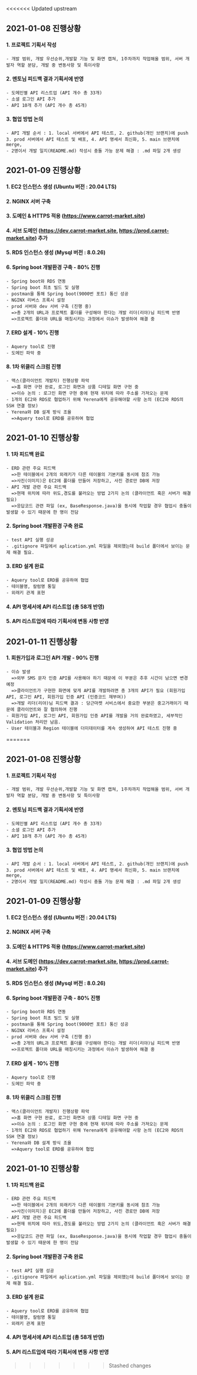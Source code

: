 <<<<<<< Updated upstream
## 2021-01-08 진행상황
#### 1. 프로젝트 기획서 작성 
    - 개발 범위, 개발 우선순위,개발할 기능 및 화면 캡쳐, 1주차까지 작업해올 범위, 서버 개발자 역할 분담, 개발 중 변동사항 및 특이사항 
    
#### 2. 멘토님 피드백 결과 기획서에 반영    
    - 도메인별 API 리스트업 (API 개수 총 33개)
    - 소셜 로그인 API 추가
    - API 10개 추가 (API 개수 총 45개)
    
#### 3. 협업 방법 논의    
    - API 개발 순서 : 1. local 서버에서 API 테스트, 2. github(개인 브랜치)에 push 3. prod 서버에서 API 테스트 및 배포, 4. API 명세서 최신화, 5. main 브랜치에 merge,    
    - 2명이서 개발 일지(README.md) 작성시 충돌 가능 문제 해결 : .md 파일 2개 생성
    
## 2021-01-09 진행상황
#### 1. EC2 인스턴스 생성 (Ubuntu 버전 : 20.04 LTS) 
#### 2. NGINX 서버 구축
#### 3. 도메인 & HTTPS 적용 (https://www.carrot-market.site) 
#### 4. 서브 도메인 (https://dev.carrot-market.site, https://prod.carrot-market.site) 추가
#### 5. RDS 인스턴스 생성 (Mysql 버전 : 8.0.26)
#### 6. Spring boot 개발환경 구축 - 80% 진행 
    - Spring boot와 RDS 연동
    - Spring boot 최초 빌드 및 실행 
    - postman을 통해 Spring boot(9000번 포트) 통신 성공
    - NGINX 리버스 프록시 설정   
    - prod 서버와 dev 서버 구축 (진행 중)
      =>총 2개의 URL과 프로젝트 폴더를 구성해야 한다는 개발 리더(리야)님 피드백 반영
      =>프로젝트 폴더와 URL을 매칭시키는 과정에서 이슈가 발생하여 해결 중
#### 7. ERD 설계 - 10% 진행
    - Aquery tool로 진행
    - 도메인 파악 중
#### 8. 1차 위클리 스크럼 진행 
    - 맥스(클라이언트 개발자) 진행상황 파악
      =>홈 화면 구현 완료, 로그인 화면과 상품 디테일 화면 구현 중
      =>이슈 논의 : 로그인 화면 구현 중에 현재 위치에 따라 주소를 가져오는 문제 
    - 1개의 EC2와 RDS로 협업하기 위해 Yerena에게 공유해야할 사항 논의 (EC2와 RDS의 SSH 연결 정보)
    - Yerena와 DB 설계 방식 조율
      =>Aquery tool로 ERD를 공유하여 협업
      
## 2021-01-10 진행상황
#### 1. 1차 피드백 완료
    - ERD 관련 주요 피드백
      =>한 테이블에서 2개의 외래키가 다른 테이블의 기본키를 동시에 참조 가능  
      =>사진(이미지)은 EC2에 폴더를 만들어 저장하고, 사진 경로만 DB에 저장 
    - API 개발 관련 주요 피드백
      =>현재 위치에 따라 위도,경도를 불러오는 방법 2가지 논의 (클라이언트 혹은 서버가 해결 필요)
      =>응답코드 관련 파일 (ex, BaseResponse.java)을 동시에 작업할 경우 협업시 충돌이 발생할 수 있기 때문에 한 명이 전담
#### 2. Spring boot 개발환경 구축 완료  
    - test API 실행 성공 
    - .gitignore 파일에서 aplication.yml 파일을 제외했는데 build 폴더에서 보이는 문제 해결 필요.
#### 3. ERD 설계 완료 
    - Aquery tool로 ERD를 공유하여 협업
    - 테이블명, 칼럼명 통일
    - 외래키 관계 표현
#### 4. API 명세서에 API 리스트업 (총 58개 반영)
#### 5. API 리스트업에 따라 기획서에 변동 사항 반영


## 2021-01-11 진행상황
#### 1. 회원가입과 로그인 API 개발 - 90% 진행 
    - 이슈 발생
      =>외부 SMS 문자 인증 API를 사용해야 하기 때문에 이 부분은 추후 시간이 남으면 변경 예정
      =>클라이언트가 구현한 화면에 맞게 API를 개발하려면 총 3개의 API가 필요 (회원가입 API, 로그인 API, 회원가입 인증 API (인증코드 재부여))
      =>개발 리더(리야)님 피드백 결과 : 당근마켓 서비스에서 중요한 부분은 중고거래이기 때문에 클라이언트와 잘 협의하여 진행
    - 회원가입 API, 로그인 API, 회원가입 인증 API를 개발을 거의 완료하였고, 세부적인 Validation 처리만 남음.
    - User 테이블과 Region 테이블에 더미데이터를 계속 생성하여 API 테스트 진행 중

      
=======
## 2021-01-08 진행상황
#### 1. 프로젝트 기획서 작성 
    - 개발 범위, 개발 우선순위,개발할 기능 및 화면 캡쳐, 1주차까지 작업해올 범위, 서버 개발자 역할 분담, 개발 중 변동사항 및 특이사항 
    
#### 2. 멘토님 피드백 결과 기획서에 반영    
    - 도메인별 API 리스트업 (API 개수 총 33개)
    - 소셜 로그인 API 추가
    - API 10개 추가 (API 개수 총 45개)
    
#### 3. 협업 방법 논의    
    - API 개발 순서 : 1. local 서버에서 API 테스트, 2. github(개인 브랜치)에 push 3. prod 서버에서 API 테스트 및 배포, 4. API 명세서 최신화, 5. main 브랜치에 merge,    
    - 2명이서 개발 일지(README.md) 작성시 충돌 가능 문제 해결 : .md 파일 2개 생성
    
## 2021-01-09 진행상황
#### 1. EC2 인스턴스 생성 (Ubuntu 버전 : 20.04 LTS) 
#### 2. NGINX 서버 구축
#### 3. 도메인 & HTTPS 적용 (https://www.carrot-market.site) 
#### 4. 서브 도메인 (https://dev.carrot-market.site, https://prod.carrot-market.site) 추가
#### 5. RDS 인스턴스 생성 (Mysql 버전 : 8.0.26)
#### 6. Spring boot 개발환경 구축 - 80% 진행 
    - Spring boot와 RDS 연동
    - Spring boot 최초 빌드 및 실행 
    - postman을 통해 Spring boot(9000번 포트) 통신 성공
    - NGINX 리버스 프록시 설정   
    - prod 서버와 dev 서버 구축 (진행 중)
      =>총 2개의 URL과 프로젝트 폴더를 구성해야 한다는 개발 리더(리야)님 피드백 반영
      =>프로젝트 폴더와 URL을 매칭시키는 과정에서 이슈가 발생하여 해결 중
#### 7. ERD 설계 - 10% 진행
    - Aquery tool로 진행
    - 도메인 파악 중
#### 8. 1차 위클리 스크럼 진행 
    - 맥스(클라이언트 개발자) 진행상황 파악
      =>홈 화면 구현 완료, 로그인 화면과 상품 디테일 화면 구현 중
      =>이슈 논의 : 로그인 화면 구현 중에 현재 위치에 따라 주소를 가져오는 문제 
    - 1개의 EC2와 RDS로 협업하기 위해 Yerena에게 공유해야할 사항 논의 (EC2와 RDS의 SSH 연결 정보)
    - Yerena와 DB 설계 방식 조율
      =>Aquery tool로 ERD를 공유하여 협업
      
## 2021-01-10 진행상황
#### 1. 1차 피드백 완료
    - ERD 관련 주요 피드백
      =>한 테이블에서 2개의 외래키가 다른 테이블의 기본키를 동시에 참조 가능  
      =>사진(이미지)은 EC2에 폴더를 만들어 저장하고, 사진 경로만 DB에 저장 
    - API 개발 관련 주요 피드백
      =>현재 위치에 따라 위도,경도를 불러오는 방법 2가지 논의 (클라이언트 혹은 서버가 해결 필요)
      =>응답코드 관련 파일 (ex, BaseResponse.java)을 동시에 작업할 경우 협업시 충돌이 발생할 수 있기 때문에 한 명이 전담
#### 2. Spring boot 개발환경 구축 완료  
    - test API 실행 성공 
    - .gitignore 파일에서 aplication.yml 파일을 제외했는데 build 폴더에서 보이는 문제 해결 필요.
#### 3. ERD 설계 완료 
    - Aquery tool로 ERD를 공유하여 협업
    - 테이블명, 칼럼명 통일
    - 외래키 관계 표현
#### 4. API 명세서에 API 리스트업 (총 58개 반영)
#### 5. API 리스트업에 따라 기획서에 변동 사항 반영


      
>>>>>>> Stashed changes
